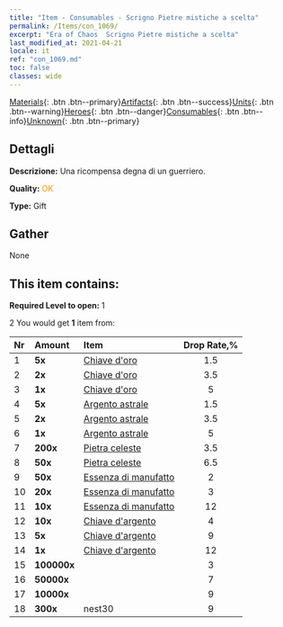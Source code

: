```yaml
---
title: "Item - Consumables - Scrigno Pietre mistiche a scelta"
permalink: /Items/con_1069/
excerpt: "Era of Chaos  Scrigno Pietre mistiche a scelta"
last_modified_at: 2021-04-21
locale: it
ref: "con_1069.md"
toc: false
classes: wide
---
```

 [Materials](/it/Items/){: .btn .btn--primary}[Artifacts](/it/Items/Artifacts/){: .btn .btn--success}[Units](/it/Items/Units/){: .btn .btn--warning}[Heroes](/it/Items/Heroes/){: .btn .btn--danger}[Consumables](/it/Items/Consumables/){: .btn .btn--info}[Unknown](/it/Items/Unknown/){: .btn .btn--primary}

## Dettagli
 **Descrizione:** Una ricompensa degna di un guerriero.

 **Quality:** <span style="color: #FF8C00">OK</span>

 **Type:** Gift

## Gather

  None

## This item contains:

 **Required Level to open:** 1

 2 You would get **1** item  from:

  | Nr | Amount |     Item    | Drop Rate,% |
  |:---|:-------|:------------|:---------:|
  | 1 |  **5x** | [Chiave d'oro](/it/Items/con_783/) | 1.5 | 
  | 2 |  **2x** | [Chiave d'oro](/it/Items/con_783/) | 3.5 | 
  | 3 |  **1x** | [Chiave d'oro](/it/Items/con_783/) | 5 | 
  | 4 |  **5x** | [Argento astrale](/it/Items/con_969/) | 1.5 | 
  | 5 |  **2x** | [Argento astrale](/it/Items/con_969/) | 3.5 | 
  | 6 |  **1x** | [Argento astrale](/it/Items/con_969/) | 5 | 
  | 7 |  **200x** | [Pietra celeste](/it/Items/art_188/) | 3.5 | 
  | 8 |  **50x** | [Pietra celeste](/it/Items/art_188/) | 6.5 | 
  | 9 |  **50x** | [Essenza di manufatto](/it/Items/con_761/) | 2 | 
  | 10 |  **20x** | [Essenza di manufatto](/it/Items/con_761/) | 3 | 
  | 11 |  **10x** | [Essenza di manufatto](/it/Items/con_761/) | 12 | 
  | 12 |  **10x** | [Chiave d'argento](/it/Items/con_693/) | 4 | 
  | 13 |  **5x** | [Chiave d'argento](/it/Items/con_693/) | 9 | 
  | 14 |  **1x** | [Chiave d'argento](/it/Items/con_693/) | 12 | 
  | 15 |  **100000x** | <i class="fas fa-coins"/> | 3 | 
  | 16 |  **50000x** | <i class="fas fa-coins"/> | 7 | 
  | 17 |  **10000x** | <i class="fas fa-coins"/> | 9 | 
  | 18 |  **300x** | nest30 | 9 | 
